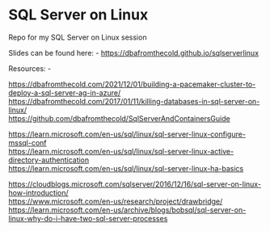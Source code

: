 # SQL Server on Linux

Repo for my SQL Server on Linux session


Slides can be found here: -
https://dbafromthecold.github.io/sqlserverlinux


Resources: -

<a href="https://dbafromthecold.com/2021/12/01/building-a-pacemaker-cluster-to-deploy-a-sql-server-availability-group-in-azure/">https://dbafromthecold.com/2021/12/01/building-a-pacemaker-cluster-to-deploy-a-sql-server-ag-in-azure/</a><br>
https://dbafromthecold.com/2017/01/11/killing-databases-in-sql-server-on-linux/</br>
https://github.com/dbafromthecold/SqlServerAndContainersGuide</br>

https://learn.microsoft.com/en-us/sql/linux/sql-server-linux-configure-mssql-conf</br>
https://learn.microsoft.com/en-us/sql/linux/sql-server-linux-active-directory-authentication</br>
https://learn.microsoft.com/en-us/sql/linux/sql-server-linux-ha-basics</br>

https://cloudblogs.microsoft.com/sqlserver/2016/12/16/sql-server-on-linux-how-introduction/</br>
https://www.microsoft.com/en-us/research/project/drawbridge/</br>
https://learn.microsoft.com/en-us/archive/blogs/bobsql/sql-server-on-linux-why-do-i-have-two-sql-server-processes</br>



